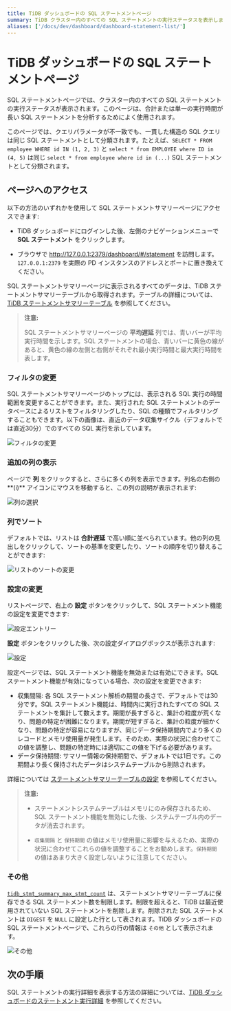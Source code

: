 ```yaml
---
title: TiDB ダッシュボードの SQL ステートメントページ
summary: TiDB クラスター内のすべての SQL ステートメントの実行ステータスを表示します。
aliases: ['/docs/dev/dashboard/dashboard-statement-list/']
---
```


# TiDB ダッシュボードの SQL ステートメントページ

SQL ステートメントページでは、クラスター内のすべての SQL ステートメントの実行ステータスが表示されます。このページは、合計または単一の実行時間が長い SQL ステートメントを分析するためによく使用されます。

このページでは、クエリパラメータが不一致でも、一貫した構造の SQL クエリは同じ SQL ステートメントとして分類されます。たとえば、`SELECT * FROM employee WHERE id IN (1, 2, 3)` と `select * from EMPLOYEE where ID in (4, 5)` は同じ `select * from employee where id in (...)` SQL ステートメントとして分類されます。

## ページへのアクセス

以下の方法のいずれかを使用して SQL ステートメントサマリーページにアクセスできます:

* TiDB ダッシュボードにログインした後、左側のナビゲーションメニューで **SQL ステートメント** をクリックします。

* ブラウザで <http://127.0.0.1:2379/dashboard/#/statement> を訪問します。`127.0.0.1:2379` を実際の PD インスタンスのアドレスとポートに置き換えてください。

SQL ステートメントサマリーページに表示されるすべてのデータは、TiDB ステートメントサマリーテーブルから取得されます。テーブルの詳細については、[TiDB ステートメントサマリーテーブル](/statement-summary-tables.md) を参照してください。

> **注意:**
>
> SQL ステートメントサマリーページの **平均遅延** 列では、青いバーが平均実行時間を示します。SQL ステートメントの場合、青いバーに黄色の線があると、黄色の線の左側と右側がそれぞれ最小実行時間と最大実行時間を表します。

### フィルタの変更

SQL ステートメントサマリーページのトップには、表示される SQL 実行の時間範囲を変更することができます。また、実行された SQL ステートメントのデータベースによるリストをフィルタリングしたり、SQL の種類でフィルタリングすることもできます。以下の画像は、直近のデータ収集サイクル（デフォルトでは直近30分）でのすべての SQL 実行を示しています。

![フィルタの変更](/media/dashboard/dashboard-statement-filter-options.png)

### 追加の列の表示

ページで **列** をクリックすると、さらに多くの列を表示できます。列名の右側の**(i)** アイコンにマウスを移動すると、この列の説明が表示されます:

![列の選択](/media/dashboard/dashboard-statement-columns-selector.png)

### 列でソート

デフォルトでは、リストは **合計遅延** で高い順に並べられています。他の列の見出しをクリックして、ソートの基準を変更したり、ソートの順序を切り替えることができます:

![リストのソートの変更](/media/dashboard/dashboard-statement-change-order.png)

### 設定の変更

リストページで、右上の **設定** ボタンをクリックして、SQL ステートメント機能の設定を変更できます:

![設定エントリー](/media/dashboard/dashboard-statement-setting-entry.png)

**設定** ボタンをクリックした後、次の設定ダイアログボックスが表示されます:

![設定](/media/dashboard/dashboard-statement-settings.png)

設定ページでは、SQL ステートメント機能を無効または有効にできます。SQL ステートメント機能が有効になっている場合、次の設定を変更できます:

- 収集間隔: 各 SQL ステートメント解析の期間の長さで、デフォルトでは30分です。SQL ステートメント機能は、時間内に実行されたすべての SQL ステートメントを集計して数えます。期間が長すぎると、集計の粒度が荒くなり、問題の特定が困難になります。期間が短すぎると、集計の粒度が細かくなり、問題の特定が容易になりますが、同じデータ保持期間内でより多くのレコードとメモリ使用量が発生します。そのため、実際の状況に合わせてこの値を調整し、問題の特定時には適切にこの値を下げる必要があります。
- データ保持期間: サマリー情報の保持期間で、デフォルトでは1日です。この期間より長く保持されたデータはシステムテーブルから削除されます。

詳細については [ステートメントサマリーテーブルの設定](/statement-summary-tables.md#parameter-configuration) を参照してください。

> **注意:**
>
> + ステートメントシステムテーブルはメモリにのみ保存されるため、SQL ステートメント機能を無効にした後、システムテーブル内のデータが消去されます。
>
> + `収集間隔` と `保持期間` の値はメモリ使用量に影響を与えるため、実際の状況に合わせてこれらの値を調整することをお勧めします。`保持期間` の値はあまり大きく設定しないように注意してください。

### その他

[`tidb_stmt_summary_max_stmt_count`](/system-variables.md#tidb_stmt_summary_max_stmt_count-new-in-v40) は、ステートメントサマリーテーブルに保存できる SQL ステートメント数を制限します。制限を超えると、TiDB は最近使用されていない SQL ステートメントを削除します。削除された SQL ステートメントは `DIGEST` を `NULL` に設定した行として表されます。TiDB ダッシュボードの SQL ステートメントページで、これらの行の情報は `その他` として表示されます。

![その他](/media/dashboard/dashboard-statement-other-row.png)

## 次の手順

SQL ステートメントの実行詳細を表示する方法の詳細については、[TiDB ダッシュボードのステートメント実行詳細](/dashboard/dashboard-statement-details.md) を参照してください。
